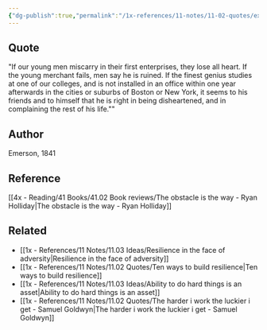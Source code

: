```yaml
---
{"dg-publish":true,"permalink":"/1x-references/11-notes/11-02-quotes/expectations-of-youth-emerson/","title":"Expectations of youth - Emerson","created":"2023-08-06T13:08:51.726+03:00","updated":"2024-02-14T20:18:44.718+03:00"}
---
```



## Quote
"If our young men miscarry in their first enterprises, they lose all heart. If the young merchant fails, men say he is ruined. If the finest genius studies at one of our colleges, and is not installed in an office within one year afterwards in the cities or suburbs of Boston or New York, it seems to his friends and to himself that he is right in being disheartened, and in complaining the rest of his life.""

## Author
Emerson, 1841

## Reference
[[4x - Reading/41 Books/41.02 Book reviews/The obstacle is the way - Ryan Holliday\|The obstacle is the way - Ryan Holliday]]

## Related
- [[1x - References/11 Notes/11.03 Ideas/Resilience in the face of adversity\|Resilience in the face of adversity]]
- [[1x - References/11 Notes/11.02 Quotes/Ten ways to build resilience\|Ten ways to build resilience]]
- [[1x - References/11 Notes/11.03 Ideas/Ability to do hard things is an asset\|Ability to do hard things is an asset]]
- [[1x - References/11 Notes/11.02 Quotes/The harder i work the luckier i get - Samuel Goldwyn\|The harder i work the luckier i get - Samuel Goldwyn]]